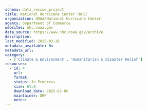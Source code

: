 ```yaml
---
schema: data_rescue_project 
title: National Hurricane Center (NHC)
organization: NOAA/National Hurricane Center
agency: Department of Commerce
websites: nhc.noaa.gov
data_source: https://www.nhc.noaa.gov/archive
description: 
last_modified: 2025-03-26
metadata_available: No
metadata_url: 
category:
  - ['Climate & Environment', 'Humanitarian & Disaster Relief'] 
resources:
  - id: 4
    url: 
    format: 
    status: In Progress
    size: 61.0
    download_date: 2025-02-06
    maintainer: DRP
    notes: 
---
```

